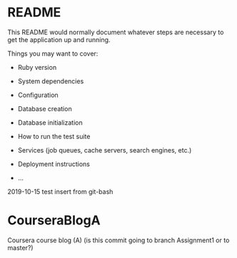 # README

This README would normally document whatever steps are necessary to get the
application up and running.

Things you may want to cover:

* Ruby version

* System dependencies

* Configuration

* Database creation

* Database initialization

* How to run the test suite

* Services (job queues, cache servers, search engines, etc.)

* Deployment instructions

* ...

2019-10-15 test insert from git-bash

# CourseraBlogA
Coursera course blog (A)
(is this commit going to branch Assignment1 or to master?)
